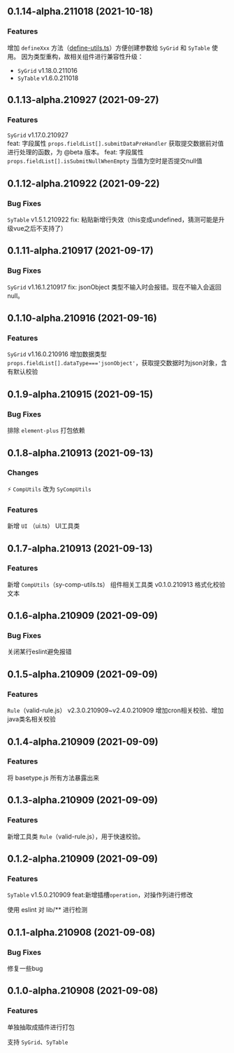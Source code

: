 ## 0.1.14-alpha.211018 (2021-10-18)

### Features

增加 `defineXxx` 方法（[define-utils.ts](lib\utils\define-utils.ts)）方便创建参数给 `SyGrid` 和 `SyTable` 使用。
因为类型重构，故相关组件进行兼容性升级：
- `SyGrid` v1.18.0.211016 
- `SyTable` v1.6.0.211018

## 0.1.13-alpha.210927 (2021-09-27)

### Features

`SyGrid` v1.17.0.210927   
feat: 字段属性 `props.fieldList[].submitDataPreHandler` 获取提交数据前对值进行处理的函数，为 @beta 版本。
feat: 字段属性 `props.fieldList[].isSubmitNullWhenEmpty` 当值为空时是否提交null值

## 0.1.12-alpha.210922 (2021-09-22)

### Bug Fixes

`SyTable` v1.5.1.210922    fix: 粘贴新增行失效（this变成undefined，猜测可能是升级vue之后不支持了）

## 0.1.11-alpha.210917 (2021-09-17)

### Bug Fixes

`SyGrid` v1.16.1.210917   fix: jsonObject 类型不输入时会报错。现在不输入会返回 null。

## 0.1.10-alpha.210916 (2021-09-16)

### Features

`SyGrid` v1.16.0.210916   增加数据类型`props.fieldList[].dataType==='jsonObject'`，获取提交数据时为json对象，含有默认校验

## 0.1.9-alpha.210915 (2021-09-15)

### Bug Fixes

排除 `element-plus` 打包依赖

## 0.1.8-alpha.210913 (2021-09-13)

### Changes

⚡ `CompUtils` 改为 `SyCompUtils`

### Features

新增 `UI` （ui.ts） UI工具类

## 0.1.7-alpha.210913 (2021-09-13)

### Features

新增 `CompUtils`（sy-comp-utils.ts） 组件相关工具类
v0.1.0.210913    格式化校验文本

## 0.1.6-alpha.210909 (2021-09-09)

### Bug Fixes

关闭某行eslint避免报错

## 0.1.5-alpha.210909 (2021-09-09)

### Features

`Rule`（valid-rule.js） v2.3.0.210909~v2.4.0.210909    增加cron相关校验、增加java类名相关校验

## 0.1.4-alpha.210909 (2021-09-09)

### Features

将 basetype.js 所有方法暴露出来

## 0.1.3-alpha.210909 (2021-09-09)

### Features

新增工具类 `Rule`（valid-rule.js），用于快速校验。

## 0.1.2-alpha.210909 (2021-09-09)

### Features

`SyTable` v1.5.0.210909    feat:新增插槽`operation`，对操作列进行修改

使用 eslint 对 lib/** 进行检测

## 0.1.1-alpha.210908 (2021-09-08)

### Bug Fixes

修复一些bug

## 0.1.0-alpha.210908 (2021-09-08)

### Features

单独抽取成插件进行打包

支持 `SyGrid`、`SyTable`